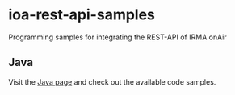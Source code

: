 # ioa-rest-api-samples
Programming samples for integrating the REST-API of IRMA onAir

## Java

Visit the [Java page](https://github.com/iris-GmbH/ioa-rest-api-samples/tree/master/src/java) and check out the available code samples.
